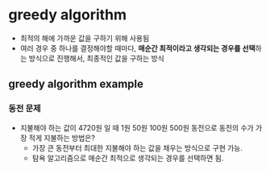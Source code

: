 # greedy algorithm

- 최적의 해에 가까운 값을 구하기 위해 사용됨
- 여러 경우 중 하나를 결정해야할 때마다, **매순간 최적이라고 생각되는 경우를 선택**하는 방식으로 진행해서, 최종적인 값을 구하는 방식

## greedy algorithm example
### 동전 문제
- 지불해야 하는 값이 4720원 일 때 1원 50원 100원 500원 동전으로 동전의 수가 가장 적게 지불하는 방법은?
    - 가장 큰 동전부터 최대한 지불해야 하는 값을 채우는 방식으로 구현 가능.
    - 탐욕 알고리즘으로 매순간 최적으로 생각되는 경우를 선택하면 됨.